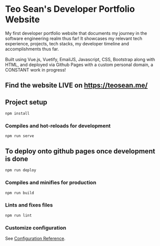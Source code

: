 # Teo Sean's Developer Portfolio Website

My first developer portfolio website that documents my journey in the software engineering realm thus far! It showcases my relevant tech experience, projects, tech stacks, my developer timeline and accomplishments thus far. 
<br><br>
Built using Vue.js, Vuetify, EmailJS, Javascript, CSS, Bootstrap along with HTML, and deployed via Github Pages with a custom personal domain, a CONSTANT work in progress!


## Find the website LIVE on https://teosean.me/

## Project setup
```
npm install
```

### Compiles and hot-reloads for development
```
npm run serve
```

## To deploy onto github pages once development is done
```
npm run deploy
```

### Compiles and minifies for production
```
npm run build
```

### Lints and fixes files
```
npm run lint
```

### Customize configuration
See [Configuration Reference](https://cli.vuejs.org/config/).
